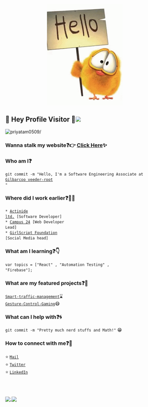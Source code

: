 <p align="center">
  <img src="https://github.com/priyatam0509/Priyatam/blob/master/tenor.gif">
</p>
 
## :rainbow: Hey Profile Visitor :eyes:<img src="https://raw.githubusercontent.com/iampavangandhi/iampavangandhi/master/gifs/Hi.gif" width="30px">
<p align="left"> <img src=https://komarev.com/ghpvc/?username=priyatam0509 alt=priyatam0509/></p>


### Wanna stalk my website:question::point_right: [Click Here](https://priyatam0509.github.io/My_Portfolio/):sparkles:

### Who am I:question: 
<code>git commit -m "Hello, I'm a Software Engineering Associate at [Gilbarcoo veeder-root ](https://www.gilbarco.in/)"</code>

### Where did I work earlier:question::woman_technologist:
<code>* [Actinide ltd.](https://beta.companieshouse.gov.uk/company/06617819) [Software Developer]</code>  
<code>* [Campus 24](https://campus24.in/) [Web Developer Lead]</code>        
<code>* [GirlScript Foundation](https://www.girlscript.tech/) [Social Media head]</code>     
   
  
### What am I learning:question::point_down:	
<code>var topics = ["React" , "Automation Testing" , "Firebase"];</code>

### What are my featured projects:question::rocket:
<code>[Smart-traffic-management](https://github.com/priyatam0509/Smart-Traffic-Management)</code>:hourglass:     
<code>[Gesture-Control-Gaming](https://github.com/priyatam0509/Gesture-Control-Gaming)</code>:mask:  
    

### What can I help with:question::cyclone:
<code>git commit -m "Pretty much nerd stuffs and Math!"</code> :grin:

### How to connect with me:question::email:
:star: <code>[Mail](mailto:piyushpriya34@gmail.com)</code>    
:star: <code>[Twitter](https://twitter.com/PriyatamPiyush)</code>  
:star: <code>[LinkedIn](https://www.linkedin.com/in/priyatam-piyush-a35b7b189/)</code>  




<br></br>

<a href="https://github.com/priyatam0509">
<img align="center" src="https://github-readme-stats.vercel.app/api?username=priyatam0509&theme=radical&show_icons=true&count_private=true&hide_border=true&line_height=25" />
</a>


<a href="https://github.com/priyatam0509">
  <img align="center" src="https://github-readme-stats.vercel.app/api/top-langs/?username=priyatam0509&layout=compact&theme=radical " />
</a>


